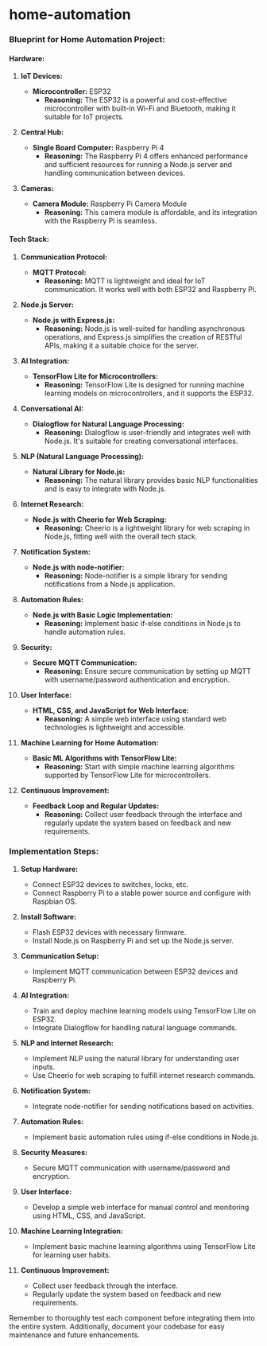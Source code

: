 # home-automation

### Blueprint for Home Automation Project:

#### Hardware:

1. **IoT Devices:**
   - **Microcontroller:** ESP32
     - **Reasoning:** The ESP32 is a powerful and cost-effective microcontroller with built-in Wi-Fi and Bluetooth, making it suitable for IoT projects.

2. **Central Hub:**
   - **Single Board Computer:** Raspberry Pi 4
     - **Reasoning:** The Raspberry Pi 4 offers enhanced performance and sufficient resources for running a Node.js server and handling communication between devices.

3. **Cameras:**
   - **Camera Module:** Raspberry Pi Camera Module
     - **Reasoning:** This camera module is affordable, and its integration with the Raspberry Pi is seamless.

#### Tech Stack:

1. **Communication Protocol:**
   - **MQTT Protocol:**
     - **Reasoning:** MQTT is lightweight and ideal for IoT communication. It works well with both ESP32 and Raspberry Pi.

2. **Node.js Server:**
   - **Node.js with Express.js:**
     - **Reasoning:** Node.js is well-suited for handling asynchronous operations, and Express.js simplifies the creation of RESTful APIs, making it a suitable choice for the server.

3. **AI Integration:**
   - **TensorFlow Lite for Microcontrollers:**
     - **Reasoning:** TensorFlow Lite is designed for running machine learning models on microcontrollers, and it supports the ESP32.

4. **Conversational AI:**
   - **Dialogflow for Natural Language Processing:**
     - **Reasoning:** Dialogflow is user-friendly and integrates well with Node.js. It's suitable for creating conversational interfaces.

5. **NLP (Natural Language Processing):**
   - **Natural Library for Node.js:**
     - **Reasoning:** The natural library provides basic NLP functionalities and is easy to integrate with Node.js.

6. **Internet Research:**
   - **Node.js with Cheerio for Web Scraping:**
     - **Reasoning:** Cheerio is a lightweight library for web scraping in Node.js, fitting well with the overall tech stack.

7. **Notification System:**
   - **Node.js with node-notifier:**
     - **Reasoning:** Node-notifier is a simple library for sending notifications from a Node.js application.

8. **Automation Rules:**
   - **Node.js with Basic Logic Implementation:**
     - **Reasoning:** Implement basic if-else conditions in Node.js to handle automation rules.

9. **Security:**
   - **Secure MQTT Communication:**
     - **Reasoning:** Ensure secure communication by setting up MQTT with username/password authentication and encryption.

10. **User Interface:**
    - **HTML, CSS, and JavaScript for Web Interface:**
      - **Reasoning:** A simple web interface using standard web technologies is lightweight and accessible.

11. **Machine Learning for Home Automation:**
    - **Basic ML Algorithms with TensorFlow Lite:**
      - **Reasoning:** Start with simple machine learning algorithms supported by TensorFlow Lite for microcontrollers.

12. **Continuous Improvement:**
    - **Feedback Loop and Regular Updates:**
      - **Reasoning:** Collect user feedback through the interface and regularly update the system based on feedback and new requirements.

### Implementation Steps:

1. **Setup Hardware:**
   - Connect ESP32 devices to switches, locks, etc.
   - Connect Raspberry Pi to a stable power source and configure with Raspbian OS.

2. **Install Software:**
   - Flash ESP32 devices with necessary firmware.
   - Install Node.js on Raspberry Pi and set up the Node.js server.

3. **Communication Setup:**
   - Implement MQTT communication between ESP32 devices and Raspberry Pi.

4. **AI Integration:**
   - Train and deploy machine learning models using TensorFlow Lite on ESP32.
   - Integrate Dialogflow for handling natural language commands.

5. **NLP and Internet Research:**
   - Implement NLP using the natural library for understanding user inputs.
   - Use Cheerio for web scraping to fulfill internet research commands.

6. **Notification System:**
   - Integrate node-notifier for sending notifications based on activities.

7. **Automation Rules:**
   - Implement basic automation rules using if-else conditions in Node.js.

8. **Security Measures:**
   - Secure MQTT communication with username/password and encryption.

9. **User Interface:**
   - Develop a simple web interface for manual control and monitoring using HTML, CSS, and JavaScript.

10. **Machine Learning Integration:**
    - Implement basic machine learning algorithms using TensorFlow Lite for learning user habits.

11. **Continuous Improvement:**
    - Collect user feedback through the interface.
    - Regularly update the system based on feedback and new requirements.

Remember to thoroughly test each component before integrating them into the entire system. Additionally, document your codebase for easy maintenance and future enhancements.

